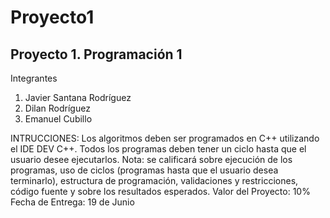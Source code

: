 # Proyecto1
## Proyecto 1. Programación 1

Integrantes
1. Javier Santana Rodríguez
2. Dilan Rodríguez
3. Emanuel Cubillo

INTRUCCIONES: Los algoritmos deben ser programados en C++ utilizando el IDE DEV C++. Todos los programas deben tener un ciclo hasta que el usuario desee ejecutarlos.
Nota: se calificará sobre ejecución de los programas, uso de ciclos (programas hasta que el usuario desea terminarlo), estructura de programación, validaciones y restricciones, código fuente y sobre los resultados esperados.
Valor del Proyecto: 10%
Fecha de Entrega: 19 de Junio
